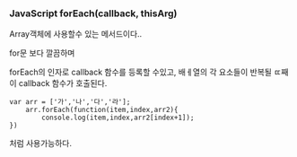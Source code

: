 ### JavaScript forEach(callback, thisArg)



Array객체에 사용할수 있는 메서드이다..

for문 보다 깔끔하며 

forEach의 인자로 callback 함수를 등록할 수있고, 배ㅔ열의 각 요소들이 반복될 ㄸ째 이 callback 함수가 호출된다.

```
var arr = ['가','나','다','라']; 
    arr.forEach(function(item,index,arr2){ 
        console.log(item,index,arr2[index+1]); 
})
```

처럼 사용가능하다.
